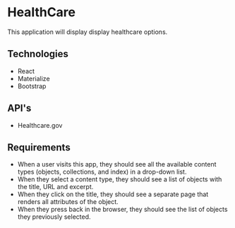 # HealthCare

This application will display display healthcare options. 

## Technologies 

* React
* Materialize
* Bootstrap

## API's

* Healthcare.gov

## Requirements

* When a user visits this app, they should see all the available content
types (objects, collections, and index) in a drop-down list. 
* When they select a content type, they should see a list of objects with the title, URL and excerpt.
* When they click on the title, they should see a separate page that renders all attributes of the object. 
* When they press back in the browser, they should see the list of objects they previously selected.
